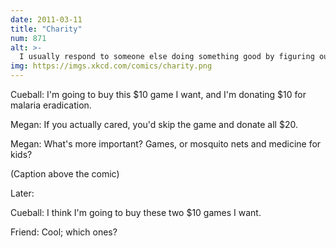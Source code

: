 ```yaml
---
date: 2011-03-11
title: "Charity"
num: 871
alt: >-
  I usually respond to someone else doing something good by figuring out a reason that they're not really as good as they seem. But I've been realizing lately that there's an easier way to handle these situations, and it involves zero internet arguments.
img: https://imgs.xkcd.com/comics/charity.png
---
```

Cueball: I'm going to buy this $10 game I want, and I'm donating $10 for malaria eradication.

Megan: If you actually cared, you'd skip the game and donate all $20.

Megan: What's more important? Games, or mosquito nets and medicine for kids?

(Caption above the comic)

Later:

Cueball: I think I'm going to buy these two $10 games I want.

Friend: Cool; which ones?